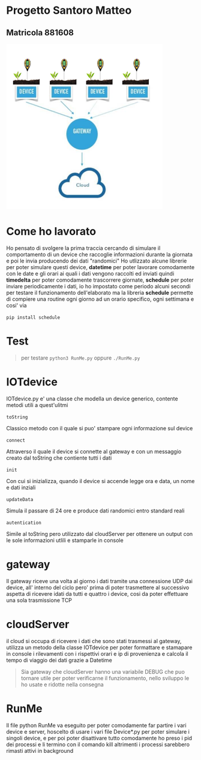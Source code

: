 # Progetto Santoro Matteo

## Matricola 881608

![](/img/grafico.png)

# Come ho lavorato
Ho pensato di svolgere la prima traccia cercando di simulare il comportamento di un device che raccoglie informazioni durante la giornata e poi le invia producendo dei dati "randomici"
Ho utlizzato alcune librerie per poter simulare questi device, **datetime** per poter lavorare comodamente con le date e gli orari ai quali i dati vengono raccolti ed inviati quindi **timedelta**  per poter comodamente trascorrere giornate, **schedule** per poter inviare periodicamente i dati, io ho impostato come periodo alcuni secondi per testare il funzionamento dell'elaborato ma la libreria **schedule** permette di compiere una routine ogni giorno ad un orario specifico, ogni settimana e cosi' via

``pip install schedule``

# Test 

> per testare `python3 RunMe.py` oppure `./RunMe.py`

# IOTdevice 
IOTdevice.py e' una classe che modella un device generico, contente metodi utili a quest'ulitmi

`toString`

Classico metodo con il quale si puo' stampare ogni informazione sul device 

`connect` 

Attraverso il quale il device si connette al gateway e con un messaggio creato dal toString che contiente tutti i dati 

`init`

Con cui si inizializza, quando il device si accende legge ora e data, un nome e dati inziali

`updateData` 

Simula il passare di 24 ore e produce dati randomici entro standard reali  

`autentication`

Simile al toString pero utilizzato dal cloudServer per ottenere un output con le sole informazioni utlili e stamparle in console

# gateway

Il gateway riceve una volta al giorno i dati tramite una connessione UDP dai device, all' interno del ciclo pero' prima di poter trasmettere al successivo aspetta di ricevere idati da tutti e quattro i device, cosi da poter effettuare una sola trasmissione TCP

# cloudServer 

il cloud si occupa di ricevere i dati che sono stati trasmessi al gateway, utilizza un metodo della classe IOTdevice per poter formattare e stamapare in console i rilevamenti con i rispettivi orari e ip di provenienza e calcola il tempo di viaggio dei dati grazie a Datetime

> Sia gateway che cloudServer hanno una variabile DEBUG che puo tornare utile per poter verificarne il funzionamento, nello sviluppo le ho usate e ridotte nella consegna 

# RunMe 

Il file python RunMe va eseguito per poter comodamente far partire i vari device e server, hoscelto di usare i vari file Device*.py per poter simulare i singoli device, e per poi poter disattivare tutto comodamente ho preso i pid dei processi e li termino con il comando kill altrimenti i processi sarebbero rimasti attivi in background 
